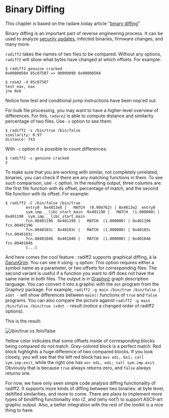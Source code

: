 # Binary Diffing

This chapter is based on the radare.today article "[binary diffing](http://radare.today/binary-diffing/)"

Binary diffing is an important part of reverse engineering process. It can be used to analyze [security updates](https://en.wikipedia.org/wiki/Patch_Tuesday), infected binaries, firmware changes, and many more.

`radiff2` takes the names of two files to be compared. Without any options, `radiff2` will show what bytes have changed at which offsets. For example:

    $ radiff2 genuine cracked 
    0x00000504 85c07507 => 90909090 0x00000504

    $ rasm2 -d 85c07507
    test eax, eax
    jne 0xb

Notice how test and conditional jump instructions have been nop'ed out.

For bulk file processing, you may want to have a higher-level overview of differences. For this, `radare2` is able to compute distance and similarity percentage of two files. Use `-s` option to see them:

    $ radiff2 -s /bin/true /bin/false
    similarity: 0.97
    distance: 743
    
With `-c` option it is possible to count differences:

    $ radiff2 -c genuine cracked
    2  
    
To make sure that you are working with similar, not completely unrelated, binaries, you can check if there are any matching functions in them. To see such comparison, use `-C` option. In the resulting output, three columns are: the first file function with its offset, percentage of match, and the second file function with its offset. For example:

    $ radiff2 -C /bin/false /bin/true 
             entry0  0x4013e8 |   MATCH  (0.904762) | 0x4013e2  entry0
             sym.imp.__libc_start_main  0x401190 |   MATCH  (1.000000) | 0x401190  sym.imp.__libc_start_main  
             fcn.00401196  0x401196 |   MATCH  (1.000000) | 0x401196  fcn.00401196
             fcn.0040103c  0x40103c |   MATCH  (1.000000) | 0x40103c  fcn.0040103c
             fcn.00401046  0x401046 |   MATCH  (1.000000) | 0x401046  fcn.00401046
             [...]


And here comes the cool feature : radiff2 supports graphical diffing, à la [DarunGrim](http://www.darungrim.org/). You can see it using `-g` option. This option requires either a symbol name as a parameter, or two offsets for corresponding files. The second variant is useful if a function you want to diff does not have the same name in both files.
The output is in [Graphviz](http://graphviz.org/) graph description language. You can convert it into a graphic with the `dot` program from the Graphviz package.
For example, `radiff2 -g main /bin/true /bin/false | xdot -` will show differences between `main()` functions of `true` and `false` programs. You can also compare the picture against `radiff2 -g main /bin/false /bin/true |xdot -` result (notice a changed order of radiff2 options).

This is the result:

![/bin/true vs /bin/false](true_false.png)

Yellow color indicates that some offsets inside of corresponding blocks being compared do not match. Grey-colored block is a perfect match. Red block highlights a huge difference of two compared blocks. If you look closely, you will see that the left red block has `mov edi, 0x1; call sym.imp.exit`, while the right one has `xor edi, edi; call sym.imp.exit`. Obviously that is because `true` always returns zero, and `false` always returns one.

For now, we have only seen simple code analysis diffing functionality of radiff2. It supports more kinds of diffing between two binaries: at byte level, deltified similarities, and more to come.
There are plans to implement more types of bindiffing functionality into r2, and (why not?) to support ASCII-art graphic output. Also, a better integration with the rest of the toolkit is a nice thing to have.

